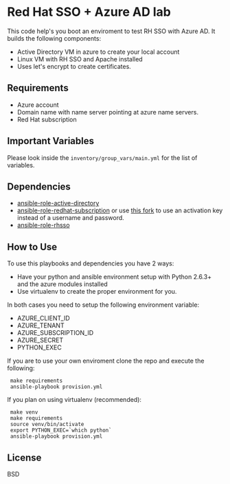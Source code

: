 Red Hat SSO + Azure AD lab
=========

This code help's you boot an enviroment to test RH SSO with Azure AD. It builds the following components:
  - Active Directory VM in azure to create your local account
  - Linux VM with RH SSO and Apache installed
  - Uses let's encrypt to create certificates.

Requirements
------------

  - Azure account
  - Domain name with name server pointing at azure name servers.
  - Red Hat subscription

Important Variables
--------------

Please look inside the `inventory/group_vars/main.yml` for the list of variables.

Dependencies
------------

  - [ansible-role-active-directory](https://github.com/sperreault/ansible-role-active-directory)
  - [ansible-role-redhat-subscription](https://github.com/openstack/ansible-role-redhat-subscription) or use [this fork](https://github.com/sperreault/ansible-role-redhat-subscription) to use an activation key instead of a username and password.
  - [ansible-role-rhsso](https://github.com/sperreault/ansible-role-rhsso)

How to Use
----------------

To use this playbooks and dependencies you have 2 ways: 
  - Have your python and ansible environment setup with Python 2.6.3+ and the azure modules installed 
  - Use virtualenv to create the proper environment for you.

In both cases you need to setup the following environment variable:
  - AZURE_CLIENT_ID
  - AZURE_TENANT
  - AZURE_SUBSCRIPTION_ID
  - AZURE_SECRET
  - PYTHON_EXEC

If you are to use your own enviroment clone the repo and execute the following:
```
 make requirements
 ansible-playbook provision.yml
```

If you plan on using virtualenv (recommended):
```
 make venv
 make requirements
 source venv/bin/activate
 export PYTHON_EXEC=`which python`
 ansible-playbook provision.yml
```

License
-------

BSD
